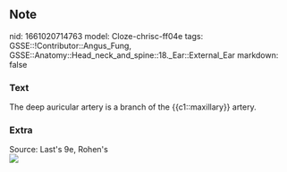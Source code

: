 ## Note
nid: 1661020714763
model: Cloze-chrisc-ff04e
tags: GSSE::!Contributor::Angus_Fung, GSSE::Anatomy::Head_neck_and_spine::18._Ear::External_Ear
markdown: false

### Text
The deep auricular artery is a branch of the {{c1::maxillary}} artery.

### Extra
<div>
  Source: Last's 9e, Rohen's
</div>
<div><img src=
"paste-a1f1291017d23da5c62e01e1a24df29aa3fe5eda.jpg"></div>
